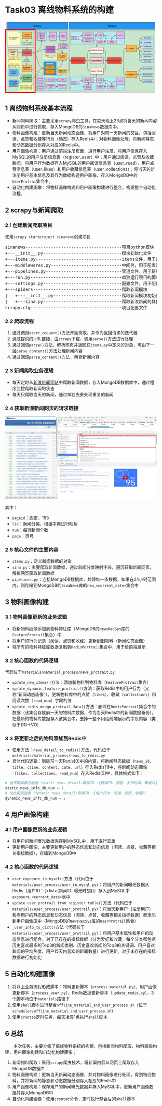 # Task03 离线物料系统的构建

![构建离线物料系统](images/ch03/01-build-offline-protrail-system.png)

## 1 离线物料系统基本流程
- 新闻物料爬取：主要采用`scrapy`爬虫工具，在每天晚上23点将当天的新闻内容从网页中进行抓取，存入MongoDB的`SinaNews`数据库中。
- 物料画像构建：更新当天新闻动态画像，将用户对前一天新闻的交互，包括阅读、点赞和收藏等行为（动态）存入Redis中；对物料画像处理，将新闻静态和动态数据分别存入对应的Redis中。
- 用户画像构建：用户通过前端注册页面，进行用户注册，将用户信息存入MySQL的用户注册信息表（register_user）中；用户通过阅读、点赞及收藏新闻，将用户行为数据存入MySQL的用户阅读信息表（user_read）、用户点赞信息表（user_likes）和用户收藏信息表（user_collections）；将当天的新注册用户基本信息及其行为数据构造用户画像，存入MongoDB中的`UserProtrai`集合中。
- 自动化构建画像：将物料画像构建和用户画像构建进行整合，构建整个自动化流程。

## 2 scrapy与新闻爬取
### 2.1  创建新闻爬取项目
使用`scrapy startproject sinanews`创建项目

<pre>
sinanews--------------------------------------项目python模块
+---__init__.py-------------------------------模块初始化文件
+---items.py----------------------------------items文件，用于定义类对象
+---middlewares.py----------------------------中间件，用于配置请求头、代理、cookie、会话维持等
+---pipelines.py------------------------------管道文件，用于将爬取的数据进行持久化存储
+---run.py------------------------------------单独运行项目的脚本，用于自动化爬取
+---settings.py-------------------------------配置文件，用于配置数据库
+---spiders-----------------------------------爬取新闻模块
|   +---__init__.py---------------------------爬取新闻模块初始化文件
|   +---sina.py-------------------------------爬取新浪新闻的具体逻辑，解析网页内容
scrapy.cfg------------------------------------项目配置文件
</pre>


### 2.2 爬取流程
1. 通过调用`start_request()`方法开始爬取，并作为返回请求的迭代器
2. 通过提供的URL链接，由`scrapy`下载，调用`parse()`方法进行处理
3. 通过回调`parse()`方法，解析网页并返回在`items.py`中定义的对象，可由下一层`parse_content()`方法处理新闻内容
4. 通过回调`parse_content()`方法，解析新闻内容

### 2.3 新闻爬取业务逻辑
- 每天定时从[新浪新闻网站](https://news.sina.com.cn/roll/#pageid=153&lid=2509&k=&num=50&page=1)中爬取新闻数据，存入MongoDB数据库中，通过程序监控爬取新闻的状态
- 每天只爬取当天的新闻，通过单独去重处理重复的新闻

### 2.4 获取新浪新闻网页的请求链接
![新浪新闻网页请求链接](images/ch03/02-sinanews-url.png)

其中：
- `pageid`：固定，153
- `lid`：新闻分类，根据字典进行映射
- `num`：每页新闻个数
- `page`：页号

### 2.5 核心文件的主要内容
- `items.py`：定义新闻数据的对象
- `sina.py`：主要爬取新闻数据，通过新闻分类映射字典，遍历获取新闻网页，解析网页获取新闻数据
- `pipelines.py`：连接MongoDB数据库，处理每一条数据，如果在24小时范围内，则存储到MongoDB的`SinaNews`库的`new_<current_date>`集合中

## 3 物料画像构建

### 3.1 物料画像更新的业务逻辑
- 将新物料画像添加到物料特征库（MongoDB的`NewsRecSys`库的`FeatureProtrail`集合）中
- 将用户的行为记录（阅读、点赞和收藏）更新到旧物料（新闻动态画像）
- 将所有的物料特征库数据复制到`RedisPortrail`集合中，用于给前端展示

### 3.2 核心函数的代码逻辑
代码位于`materials/material_process/news_protrait.py`
- `update_new_items()`方法：添加新物料到物料库（`FeatureProtrail`集合）
- `update_dynamic_feature_protrail()`方法：获取Redis中的用户行为（又称“新闻动态画像”），更新物料库中的点赞（`likes`）、收藏（`collections`）和阅读次数（`read_num`）字段的值
- `update_redis_mongo_protrail_data()`方法：删除在`RedisPortrail`集合中的数据（该集合存放前一天的物料库数据，作为当天Redis中的新闻数据备份），把最新的物料库数据存入该集合中，去掉一些不用给前端展示的字段内容（类似于DO->VO）

### 3.3 将更新之后的物料添加到Redis中
- 使用方法：`news_detail_to_redis()`方法，代码位于`materials/material_process/news_to_redis.py`
- 具体代码逻辑：删除前一天Redis[0]中的内容，将新闻静态数据（`news_id`、`title`、`ctime`、`content`、`cate`、`url`）存入Redis[1]中，将新闻动态画像（`likes`、`collections`、`read_num`）存入Redis[2]中，具体格式如下：
```python
# 当天新闻静态数据（static_news_detail:新闻ID :{新闻ID、标题、发布时间、新闻内容、类别、URL链接}）
static_news_info_db_num = 1
# 动态新闻画像（dynamic_news_detail:新闻ID :{用户行为：阅读、点赞、收藏}）
dynamic_news_info_db_num = 2
```

## 4 用户画像构建

### 4.1 用户画像更新的业务逻辑
- 将用户的新闻曝光数据保存到MySQL中，用于进行去重
- 更新用户画像，主要更新用户的静态信息和动态信息（阅读、点赞、收藏等相关指标数据），存储到MongoDB中

### 4.2 核心函数的代码逻辑
- `user_exposure_to_mysql()`方法（代码位于`materials/user_process/user_to_mysql.py`）：将用户的新闻曝光数据从Redis（用户ID：{\<list\>(新闻ID: 曝光时刻)}）存入到MySQL中`exposure_<current_date>`表中
- `update_user_protrail_from_register_table()`方法（代码位于`materials/user_process/user_protrail.py`）：将当天新用户（注册用户）和老用户的静态信息和动态信息（阅读、点赞、收藏等相关指标数据）都添加到用户画像库中（MongoDB的`NewsRecSys`库的`UserProtrail`集合）
- `_user_info_to_dict()`方法（代码位于`materials/user_process/user_protrail.py`）：将用户基本属性和用户的动态信息进行组合，对于已存在的指标数据（分为爱好和收藏，每个分类都包括历史喜欢最多的Top3的新闻类别、历史喜欢新闻的Top3的关键词、用户喜欢新闻的平均热度、用户15天内喜欢的新闻数量）进行更新，对于未存在的指标数据进行初始化


## 5 自动化构建画像
1. 将以上业务流程形成脚本：物料更新脚本（`process_material.py`）、用户画像更新脚本（`process_user.py`）、Redis数据更新脚本（`update_redis.py`），3个脚本均位于`materials`路径下
2. 使用`shell`脚本进行整合`offline_material_and_user_process.sh`（位于`scheduler/offline_material_and_user_process.sh`）
3. 使用`crontab`定时任务，每天凌晨1点执行`shell`脚本

## 6 总结
&emsp;&emsp;本次任务，主要介绍了离线物料系统的构建，包括新闻物料爬取、物料画像构建、用户画像构建和自动化构建画像；
1. 新闻物料爬取：采用`scrapy`爬虫技术，将新闻内容从网页上爬取存入MongoDB数据库
2. 物料画像构建：更新当天新闻动态画像，并对物料画像进行处理，得到特征物料，并将新闻的静态和动态数据分别存入相应的Redis中
3. 用户画像构建：保存用户的新闻曝光数据并存入MySQL中，更新用户画像数据并存入MongoDB中
4. 自动化构建画像：使用`crontab`命令，定时执行整合后的`shell`脚本